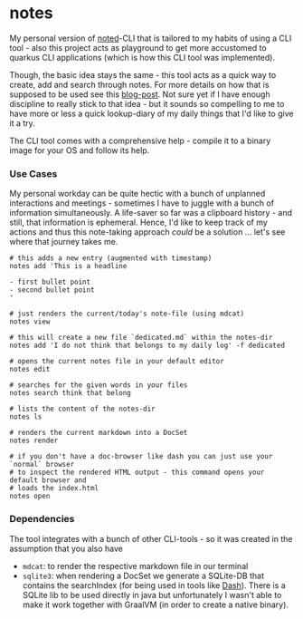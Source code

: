# notes

My personal version of [noted][noted]-CLI that is tailored to my habits of using a CLI tool - also this project acts as playground to get more accustomed to quarkus CLI applications (which is how this CLI tool was implemented).

Though, the basic idea stays the same - this tool acts as a quick way to create, add and search through notes. For more details on how that is supposed to be used see this [blog-post][note-taking-process]. Not sure yet if I have enough discipline to really stick to that idea - but it sounds so compelling to me to have more or less a quick lookup-diary of my daily things that I'd like to give it a try.

The CLI tool comes with a comprehensive help - compile it to a binary image for your OS and follow its help.

### Use Cases

My personal workday can be quite hectic with a bunch of unplanned interactions and meetings - sometimes I have to juggle with a bunch of information simultaneously. A life-saver so far was a clipboard history - and still, that information is ephemeral. Hence, I'd like to keep track of my actions and thus this note-taking approach _could_ be a solution ... let's see where that journey takes me.

```shell script
# this adds a new entry (augmented with timestamp)
notes add 'This is a headline

- first bullet point
- second bullet point
'

# just renders the current/today's note-file (using mdcat)
notes view

# this will create a new file `dedicated.md` within the notes-dir
notes add 'I do not think that belongs to my daily log' -f dedicated

# opens the current notes file in your default editor
notes edit

# searches for the given words in your files 
notes search think that belong

# lists the content of the notes-dir
notes ls

# renders the current markdown into a DocSet
notes render

# if you don't have a doc-browser like dash you can just use your `normal` browser 
# to inspect the rendered HTML output - this command opens your default browser and
# loads the index.html
notes open
```

### Dependencies
The tool integrates with a bunch of other CLI-tools - so it was created in the assumption that you also have
- `mdcat`: to render the respective markdown file in our terminal
- `sqlite3`: when rendering a DocSet we generate a SQLite-DB that contains the searchIndex (for being used in tools like [Dash][dash]). There is a SQLite lib to be used directly in java but unfortunately I wasn't able to make it work together with GraalVM (in order to create a native binary).


[noted]:https://github.com/schoeffm/noted
[note-taking-process]:https://dev.to/scottshipp/my-note-taking-process-49pa
[dash]:https://kapeli.com/dash

